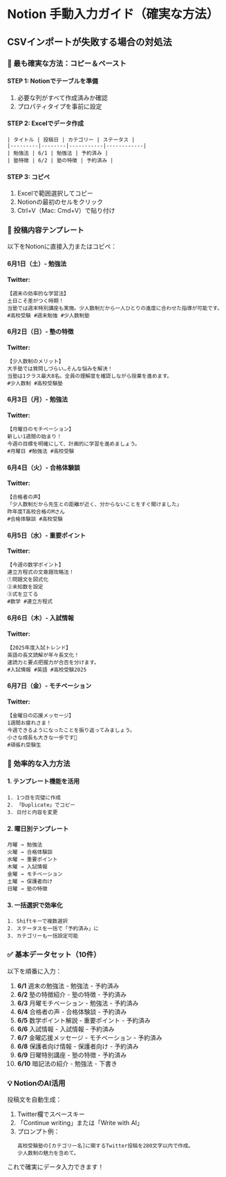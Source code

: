 # Notion 手動入力ガイド（確実な方法）

## CSVインポートが失敗する場合の対処法

### 🎯 最も確実な方法：コピー＆ペースト

#### STEP 1: Notionでテーブルを準備
1. 必要な列がすべて作成済みか確認
2. プロパティタイプを事前に設定

#### STEP 2: Excelでデータ作成
```
| タイトル | 投稿日 | カテゴリー | ステータス |
|---------|--------|-----------|------------|
| 勉強法 | 6/1 | 勉強法 | 予約済み |
| 塾特徴 | 6/2 | 塾の特徴 | 予約済み |
```

#### STEP 3: コピペ
1. Excelで範囲選択してコピー
2. Notionの最初のセルをクリック
3. Ctrl+V（Mac: Cmd+V）で貼り付け

### 📝 投稿内容テンプレート

以下をNotionに直接入力またはコピペ：

#### 6月1日（土）- 勉強法
**Twitter:**
```
【週末の効率的な学習法】
土日こそ差がつく時期！
当塾では週末特別講座も実施。少人数制だから一人ひとりの進度に合わせた指導が可能です。
#高校受験 #週末勉強 #少人数制塾
```

#### 6月2日（日）- 塾の特徴
**Twitter:**
```
【少人数制のメリット】
大手塾では質問しづらい…そんな悩みを解決！
当塾は1クラス最大8名。全員の理解度を確認しながら授業を進めます。
#少人数制 #高校受験塾
```

#### 6月3日（月）- 勉強法
**Twitter:**
```
【月曜日のモチベーション】
新しい1週間の始まり！
今週の目標を明確にして、計画的に学習を進めましょう。
#月曜日 #勉強法 #高校受験
```

#### 6月4日（火）- 合格体験談
**Twitter:**
```
【合格者の声】
「少人数制だから先生との距離が近く、分からないことをすぐ聞けました」
昨年度T高校合格のMさん
#合格体験談 #高校受験
```

#### 6月5日（水）- 重要ポイント
**Twitter:**
```
【今週の数学ポイント】
連立方程式の文章題攻略法！
①問題文を図式化
②未知数を設定
③式を立てる
#数学 #連立方程式
```

#### 6月6日（木）- 入試情報
**Twitter:**
```
【2025年度入試トレンド】
英語の長文読解が年々長文化！
速読力と要点把握力が合否を分けます。
#入試情報 #英語 #高校受験2025
```

#### 6月7日（金）- モチベーション
**Twitter:**
```
【金曜日の応援メッセージ】
1週間お疲れさま！
今週できるようになったことを振り返ってみましょう。
小さな成長も大きな一歩です🌟
#頑張れ受験生
```

### 🚀 効率的な入力方法

#### 1. テンプレート機能を活用
```
1. 1つ目を完璧に作成
2. 「Duplicate」でコピー
3. 日付と内容を変更
```

#### 2. 曜日別テンプレート
```
月曜 → 勉強法
火曜 → 合格体験談
水曜 → 重要ポイント
木曜 → 入試情報
金曜 → モチベーション
土曜 → 保護者向け
日曜 → 塾の特徴
```

#### 3. 一括選択で効率化
```
1. Shiftキーで複数選択
2. ステータスを一括で「予約済み」に
3. カテゴリーも一括設定可能
```

### ✅ 基本データセット（10件）

以下を順番に入力：

1. **6/1** 週末の勉強法 - 勉強法 - 予約済み
2. **6/2** 塾の特徴紹介 - 塾の特徴 - 予約済み
3. **6/3** 月曜モチベーション - 勉強法 - 予約済み
4. **6/4** 合格者の声 - 合格体験談 - 予約済み
5. **6/5** 数学ポイント解説 - 重要ポイント - 予約済み
6. **6/6** 入試情報 - 入試情報 - 予約済み
7. **6/7** 金曜応援メッセージ - モチベーション - 予約済み
8. **6/8** 保護者向け情報 - 保護者向け - 予約済み
9. **6/9** 日曜特別講座 - 塾の特徴 - 予約済み
10. **6/10** 暗記法の紹介 - 勉強法 - 下書き

### 💡 NotionのAI活用

投稿文を自動生成：
1. Twitter欄でスペースキー
2. 「Continue writing」または「Write with AI」
3. プロンプト例：
   ```
   高校受験塾の[カテゴリー名]に関するTwitter投稿を280文字以内で作成。
   少人数制の魅力を含めて。
   ```

これで確実にデータ入力できます！